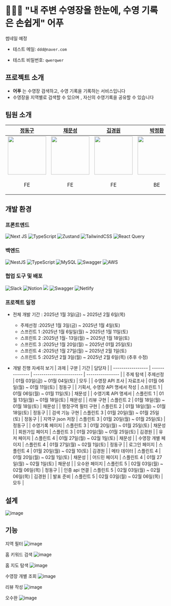 # 🏊🏻‍♂️  "내 주변 수영장을 한눈에, 수영 기록은 손쉽게" 어푸

썸네일 예정

- 테스트 메일: `ddd@naver.com`

- 테스트 비밀번호: `qwerqwer`




## 프로젝트 소개

- **어푸** 는 수영장 검색하고, 수영 기록을 기록하는 서비스입니다
- 수영장을 지역별로 검색할 수 있으며 , 자신의 수영기록을 공유할 수 있습니다




## 팀원 소개


| [정동구](https://github.com/dongguJeong) | [채문성](https://github.com/chaesunbak) | [김경원](https://github.com/Gyeongwon-Gim) | [박정환](https://github.com/JNL-2002) | [공담형](https://github.com/damhyeong) |
| -- | -- | -- | -- | -- |
| <img src="https://avatars.githubusercontent.com/u/133619736?v=4" width="120" /> | <img src="https://avatars.githubusercontent.com/u/152577867?v=4" width="120" /> | <img src="https://avatars.githubusercontent.com/u/92427216?v=4" width="120" /> | <img src="https://avatars.githubusercontent.com/u/174254000?v=4" width="120"/>  | <img src="https://avatars.githubusercontent.com/u/114223031?v=4" width="120" />  |
| <p align="center">FE</p> | <p align="center">FE</p> | <p align="center">FE</p> | <p align="center">BE</p> | <p align="center">BE</p> |



## 개발 환경
### 프론트엔드
![Next JS](https://img.shields.io/badge/Next-black?style=for-the-badge&logo=next.js&logoColor=white)
![TypeScript](https://img.shields.io/badge/typescript-%23007ACC.svg?style=for-the-badge&logo=typescript&logoColor=white)
![Zustand](https://img.shields.io/badge/zustand-%2320232a.svg?style=for-the-badge)
![TailwindCSS](https://img.shields.io/badge/tailwindcss-%2338B2AC.svg?style=for-the-badge&logo=tailwind-css&logoColor=white)
![React Query](https://img.shields.io/badge/-React%20Query-FF4154?style=for-the-badge&logo=react%20query&logoColor=white)



### 백엔드
![NestJS](https://img.shields.io/badge/nestjs-%23E0234E.svg?style=for-the-badge&logo=nestjs&logoColor=white)
![TypeScript](https://img.shields.io/badge/typescript-%23007ACC.svg?style=for-the-badge&logo=typescript&logoColor=white)
![MySQL](https://img.shields.io/badge/mysql-4479A1.svg?style=for-the-badge&logo=mysql&logoColor=white)
![Swagger](https://img.shields.io/badge/-Swagger-%23Clojure?style=for-the-badge&logo=swagger&logoColor=white)
![AWS](https://img.shields.io/badge/AWS-%23FF9900.svg?style=for-the-badge&logo=amazon-aws&logoColor=white)
<br />

### 협업 도구 및 배포
![Slack](https://img.shields.io/badge/Slack-4A154B?style=for-the-badge&logo=slack&logoColor=white)
![Notion](https://img.shields.io/badge/Notion-%23000000.svg?style=for-the-badge&logo=notion&logoColor=white)
<img src="https://img.shields.io/badge/figma-%23F24E1E.svg?style=for-the-badge&logo=figma&logoColor=white" />
![Swagger](https://img.shields.io/badge/-Swagger-%23Clojure?style=for-the-badge&logo=swagger&logoColor=white)
![Netlify](https://img.shields.io/badge/netlify-%23000000.svg?style=for-the-badge&logo=netlify&logoColor=#00C7B7)




### 프로젝트 일정

- 전체 개발 기간 : 2025년 1월 3일(금) ~ 2025년 2월 6일(목)

  - 주제선정 :2025년 1월 3일(금) ~ 2025년 1월 4일(토)
  - 스프린트 1 :2025년 1월 6일일(월) ~ 2025년 1월 11일(토)
  - 스프린트 2 :2025년 1월- 13일(월) ~ 2025년 1월 18일(토)
  - 스프린트 3 :2025냔 1월 20일(월)  ~ 2025년 01월 25일(토)
  - 스프린트 4 :2025년 1월 27일(월) ~ 2025년 2월 1일(토)
  - 스프린트 5 :2025년 2월 3일(월) ~ 2025년 2월 6일(목)
(추후 수정)
- 개발 진행 자세히 보기
  | 과제 | 구분 | 기간 | 담당자 |
  | ----------------- | -------------- | ------------------------ | ---------------- |
  | 주제 탐색 | 주제선정 | 01월 03일(금) ~ 01월 04일(토) | 모두 |
  | 수영장 API 조사 | 자료조사 | 01월 06일(월) ~ 01월 11일(토) | 정동구 |
  | 기획서, 수영장 API 명세서 작성 | 스프린트 1 | 01월 06일(월) ~ 01월 11일(토) | 채문성 |
  | 수영기록 API 명세서 | 스플린트 1 | 01월 13일(월) ~ 01월 18일(토) | 채문성 |
  | 리뷰 구현 | 스플린트 2 | 01월 18일(월) ~ 01월 18일(토) | 채문성 |
  | 행정구역 필터 구현 | 스플린트 2 | 01월 18일(월) ~ 01월 18일(토) | 정동구 |
  | 검색 기능 구현 | 스플린트 3 | 01월 20일(월) ~ 01월 25일(토) | 정동구 |
  | 지역구 json 저장 | 스플린트 3 | 01월 20일(월) ~ 01월 25일(토) | 정동구 |
  | 수영기록 페이지 | 스플린트 3 | 01월 20일(월) ~ 01월 25일(토) | 채문성 |
  | 회원가입 페이지 | 스플린트 3 | 01월 20일(월) ~ 01월 25일(토) | 김경원 |
  | 유저 페이지 | 스플린트 4 | 01월 27일(월) ~ 02월 1일(토) | 채문성 |
  | 수영장 개별 페이지 | 스플린트 4 | 01월 27일(월) ~ 02월 1일(토) | 정동구 |
  | 로그인 페이지 | 스플린트 4 | 01월 20일(월) ~ 02월 10(토) | 김경원 |
  | 메타 데이터 | 스플린트 4 | 01월 20일(월) ~ 02월 1일(토) | 채문성 |
  | 어드민 페이지 | 스플린트 4 | 01월 27일(월) ~ 02월 1일(토) | 채문성 |
  | 오수완 페이지 | 스플린트 5 | 02월 03일(월) ~ 02월 06일(목) | 정동구 |
  | 인증 api 연결 | 스플린트 5 | 02월 03일(월) ~ 02월 06일(목) | 김경원 |
  | 발표 준비 | 스플린트 5 | 02월 03일(월) ~ 02월 06일(목) | 모두 |







## 설계
![image](https://github.com/user-attachments/assets/d136c0f8-416f-41f1-8750-9dd34600c3a5)






## 기능


지역 필터
![image](https://private-user-images.githubusercontent.com/152577867/409787959-ddda33c0-2f08-42ab-be65-e5bb6296f7a9.gif?jwt=eyJhbGciOiJIUzI1NiIsInR5cCI6IkpXVCJ9.eyJpc3MiOiJnaXRodWIuY29tIiwiYXVkIjoicmF3LmdpdGh1YnVzZXJjb250ZW50LmNvbSIsImtleSI6ImtleTUiLCJleHAiOjE3Mzg3MzE4ODcsIm5iZiI6MTczODczMTU4NywicGF0aCI6Ii8xNTI1Nzc4NjcvNDA5Nzg3OTU5LWRkZGEzM2MwLTJmMDgtNDJhYi1iZTY1LWU1YmI2Mjk2ZjdhOS5naWY_WC1BbXotQWxnb3JpdGhtPUFXUzQtSE1BQy1TSEEyNTYmWC1BbXotQ3JlZGVudGlhbD1BS0lBVkNPRFlMU0E1M1BRSzRaQSUyRjIwMjUwMjA1JTJGdXMtZWFzdC0xJTJGczMlMkZhd3M0X3JlcXVlc3QmWC1BbXotRGF0ZT0yMDI1MDIwNVQwNDU5NDdaJlgtQW16LUV4cGlyZXM9MzAwJlgtQW16LVNpZ25hdHVyZT0xMjA3MjYyNWNiNWY5MmM3NjRiYWM3MWNmMzExZWVlYzQ3OTg3NmNhNmZjMzljOWNjOTAxM2NjNjBmMzIyNWJhJlgtQW16LVNpZ25lZEhlYWRlcnM9aG9zdCJ9.dtAv4l-J3Fsd3hxFM2c5gLN7xtrQXIocvIWQa69khGM)

홈 키워드 검색
![image](https://github.com/user-attachments/assets/d601fb34-1f81-4b16-b2b9-faa3b49d7816)

홈 지도 탐색
![image](https://github.com/user-attachments/assets/bb3df54c-fa8c-4cba-a1c7-3d4fe7f00476)

수영장 개별 조회
![image](https://github.com/user-attachments/assets/e85ddf3a-69a0-43a2-9be3-0fb5d3afbe0c)

리뷰 작성
![image](https://github.com/user-attachments/assets/9dfa23f0-878f-4afc-b4f4-a1a432be6a9c)

오수완
![image](https://github.com/user-attachments/assets/d0654286-f4a9-480d-940a-8496e2d6459e)

